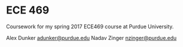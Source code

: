 # ECE 469

Coursework for my spring 2017 ECE469 course at Purdue University.

Alex Dunker     adunker@purdue.edu
Nadav Zinger    nzinger@purdue.edu
